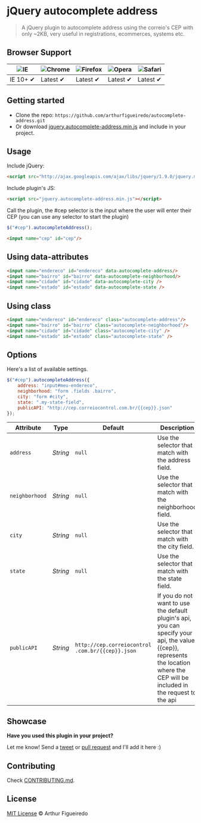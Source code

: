 # jQuery autocomplete address

> A jQuery plugin to autocomplete address using the correio's CEP with only ~2KB, very useful in registrations, ecommerces, systems etc.



## Browser Support


![IE](https://cloud.githubusercontent.com/assets/398893/3528325/20373e76-078e-11e4-8e3a-1cb86cf506f0.png) | ![Chrome](https://cloud.githubusercontent.com/assets/398893/3528328/23bc7bc4-078e-11e4-8752-ba2809bf5cce.png) | ![Firefox](https://cloud.githubusercontent.com/assets/398893/3528329/26283ab0-078e-11e4-84d4-db2cf1009953.png) | ![Opera](https://cloud.githubusercontent.com/assets/398893/3528330/27ec9fa8-078e-11e4-95cb-709fd11dac16.png) | ![Safari](https://cloud.githubusercontent.com/assets/398893/3528331/29df8618-078e-11e4-8e3e-ed8ac738693f.png)
--- | --- | --- | --- | --- |
IE 10+ ✔ | Latest ✔ | Latest ✔ | Latest ✔ | Latest ✔ |

## Getting started

* Clone the repo: `https://github.com/arthurfigueiredo/autocomplete-address.git`
* Or download [jquery.autocomplete-address.min.js](https://raw.githubusercontent.com/arthurfigueiredo/autocomplete-address/master/dist/jquery.autocomplete-address.min.js) and include in your project.

## Usage

Include jQuery:

```html
<script src="http://ajax.googleapis.com/ajax/libs/jquery/1.9.0/jquery.min.js"></script>
```

Include plugin's JS:

```html
<script src="jquery.autocomplete-address.min.js"></script>
```

Call the plugin, the #cep selector is the input where the user will enter their CEP (you can use any selector to start the plugin)

```javascript
$("#cep").autocompleteAddress();
```

```html
<input name="cep" id="cep"/>
```


## Using data-attributes

```html
<input name="endereco" id="endereco" data-autocomplete-address/>
<input name="bairro" id="bairro" data-autocomplete-neighborhood/>
<input name="cidade" id="cidade" data-autocomplete-city />
<input name="estado" id="estado" data-autocomplete-state />
```

## Using class

```html
<input name="endereco" id="endereco" class="autocomplete-address"/>
<input name="bairro" id="bairro" class="autocomplete-neighborhood"/>
<input name="cidade" id="cidade" class="autocomplete-city" />
<input name="estado" id="estado" class="autocomplete-state" />
```


## Options

Here's a list of available settings.

```javascript
$("#cep").autocompleteAddress({
	address: "input#meu-endereco",
	neighborhood: "form .fields .bairro",
	city: "form #city",
	state: ".my-state-field",
	publicAPI: "http://cep.correiocontrol.com.br/{{cep}}.json"
});
```

Attribute			| Type				| Default		| Description
---						| ---					| ---				| ---
`address`		| *String*		| `null`		| Use the selector that match with the address field.
`neighborhood`		| *String*		| `null`		| Use the selector that match with the neighborhood field.
`city`		| *String*		| `null`		| Use the selector that match with the city field.
`state`		| *String*		| `null`		| Use the selector that match with the state field.
`publicAPI`		| *String*		| `http://cep.correiocontrol .com.br/{{cep}}.json`		| If you do not want to use the default plugin's api, you can specify your api, the value {{cep}}, represents the location where the CEP will be included in the request to the api


## Showcase

**Have you used this plugin in your project?**

Let me know! Send a [tweet](https://twitter.com/ArthurWebdev) or [pull request](https://github.com/arthurfigueiredo/autocomplete-address/pull/new/master) and I'll add it here :)


## Contributing

Check [CONTRIBUTING.md](https://github.com/arthurfigueiredo/autocomplete-address/blob/master/CONTRIBUTING.md).

## License

[MIT License](http://arthurfigueiredo.mit-license.org/) © Arthur Figueiredo

